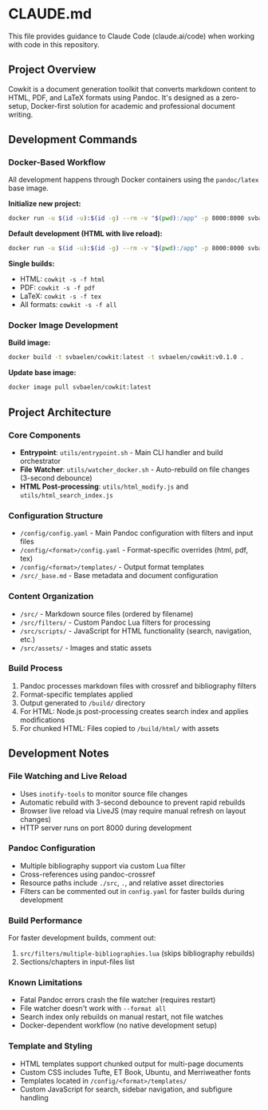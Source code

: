 # CLAUDE.md

This file provides guidance to Claude Code (claude.ai/code) when working with code in this repository.

## Project Overview

Cowkit is a document generation toolkit that converts markdown content to HTML, PDF, and LaTeX formats using Pandoc. It's designed as a zero-setup, Docker-first solution for academic and professional document writing.

## Development Commands

### Docker-Based Workflow
All development happens through Docker containers using the `pandoc/latex` base image.

**Initialize new project:**
```bash
docker run -u $(id -u):$(id -g) --rm -v "$(pwd):/app" -p 8000:8000 svbaelen/cowkit --init
```

**Default development (HTML with live reload):**
```bash
docker run -u $(id -u):$(id -g) --rm -v "$(pwd):/app" -p 8000:8000 svbaelen/cowkit
```

**Single builds:**
- HTML: `cowkit -s -f html`
- PDF: `cowkit -s -f pdf`
- LaTeX: `cowkit -s -f tex`
- All formats: `cowkit -s -f all`

### Docker Image Development
**Build image:**
```bash
docker build -t svbaelen/cowkit:latest -t svbaelen/cowkit:v0.1.0 .
```

**Update base image:**
```bash
docker image pull svbaelen/cowkit:latest
```

## Project Architecture

### Core Components
- **Entrypoint**: `utils/entrypoint.sh` - Main CLI handler and build orchestrator
- **File Watcher**: `utils/watcher_docker.sh` - Auto-rebuild on file changes (3-second debounce)
- **HTML Post-processing**: `utils/html_modify.js` and `utils/html_search_index.js`

### Configuration Structure
- `/config/config.yaml` - Main Pandoc configuration with filters and input files
- `/config/<format>/config.yaml` - Format-specific overrides (html, pdf, tex)
- `/config/<format>/templates/` - Output format templates
- `/src/_base.md` - Base metadata and document configuration

### Content Organization
- `/src/` - Markdown source files (ordered by filename)
- `/src/filters/` - Custom Pandoc Lua filters for processing
- `/src/scripts/` - JavaScript for HTML functionality (search, navigation, etc.)
- `/src/assets/` - Images and static assets

### Build Process
1. Pandoc processes markdown files with crossref and bibliography filters
2. Format-specific templates applied
3. Output generated to `/build/` directory
4. For HTML: Node.js post-processing creates search index and applies modifications
5. For chunked HTML: Files copied to `/build/html/` with assets

## Development Notes

### File Watching and Live Reload
- Uses `inotify-tools` to monitor source file changes
- Automatic rebuild with 3-second debounce to prevent rapid rebuilds
- Browser live reload via LiveJS (may require manual refresh on layout changes)
- HTTP server runs on port 8000 during development

### Pandoc Configuration
- Multiple bibliography support via custom Lua filter
- Cross-references using pandoc-crossref
- Resource paths include `./src`, `.`, and relative asset directories
- Filters can be commented out in `config.yaml` for faster builds during development

### Build Performance
For faster development builds, comment out:
1. `src/filters/multiple-bibliographies.lua` (skips bibliography rebuilds)
2. Sections/chapters in input-files list

### Known Limitations
- Fatal Pandoc errors crash the file watcher (requires restart)
- File watcher doesn't work with `--format all`
- Search index only rebuilds on manual restart, not file watches
- Docker-dependent workflow (no native development setup)

### Template and Styling
- HTML templates support chunked output for multi-page documents
- Custom CSS includes Tufte, ET Book, Ubuntu, and Merriweather fonts
- Templates located in `/config/<format>/templates/`
- Custom JavaScript for search, sidebar navigation, and subfigure handling